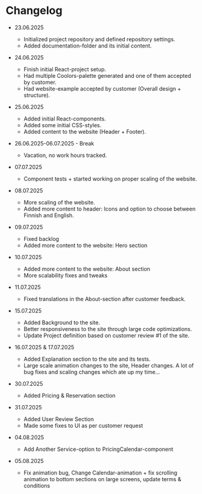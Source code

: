 # Changelog

- 23.06.2025
    - Initialized project repository and defined repository settings.
    - Added documentation-folder and its initial content.
- 24.06.2025
    - Finish initial React-project setup.
    - Had multiple Coolors-palette generated and one of them accepted by customer.
    - Had website-example accepted by customer (Overall design + structure).
- 25.06.2025
    - Added initial React-components.
    - Added some initial CSS-styles.
    - Added content to the website (Header + Footer).

- 26.06.2025-06.07.2025 - Break
    - Vacation, no work hours tracked.

- 07.07.2025
    - Component tests + started working on proper scaling of the website.
- 08.07.2025
    - More scaling of the website.
    - Added more content to header: Icons and option to choose between Finnish and English.
- 09.07.2025
    - Fixed backlog
    - Added more content to the website: Hero section
- 10.07.2025
    - Added more content to the website: About section
    - More scalability fixes and tweaks
- 11.07.2025
    - Fixed translations in the About-section after customer feedback.
- 15.07.2025
    - Added Background to the site.
    - Better responsiveness to the site through large code optimizations.
    - Update Project definition based on customer review #1 of the site.
- 16.07.2025 & 17.07.2025
    - Added Explanation section to the site and its tests.
    - Large scale animation changes to the site, Header changes. A lot of bug fixes and scaling changes which ate up my time...
- 30.07.2025
    - Added Pricing & Reservation section
- 31.07.2025
    - Added User Review Section
    - Made some fixes to UI as per customer request
- 04.08.2025
    - Add Another Service-option to PricingCalendar-component
- 05.08.2025
    - Fix animation bug, Change Calendar-animation + fix scrolling animation to bottom sections on large screens, update terms & conditions